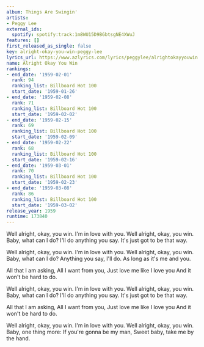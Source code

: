 ```yaml
---
album: Things Are Swingin'
artists:
- Peggy Lee
external_ids:
  spotify: spotify:track:1m8WU15D9BGbtsgNE4XWuJ
features: []
first_released_as_single: false
key: alright-okay-you-win-peggy-lee
lyrics_url: https://www.azlyrics.com/lyrics/peggylee/alrightokayyouwin.html
name: Alright Okay You Win
rankings:
- end_date: '1959-02-01'
  rank: 94
  ranking_list: Billboard Hot 100
  start_date: '1959-01-26'
- end_date: '1959-02-08'
  rank: 71
  ranking_list: Billboard Hot 100
  start_date: '1959-02-02'
- end_date: '1959-02-15'
  rank: 69
  ranking_list: Billboard Hot 100
  start_date: '1959-02-09'
- end_date: '1959-02-22'
  rank: 68
  ranking_list: Billboard Hot 100
  start_date: '1959-02-16'
- end_date: '1959-03-01'
  rank: 70
  ranking_list: Billboard Hot 100
  start_date: '1959-02-23'
- end_date: '1959-03-08'
  rank: 86
  ranking_list: Billboard Hot 100
  start_date: '1959-03-02'
release_year: 1959
runtime: 173840
---
```

Well alright, okay, you win.
I'm in love with you.
Well alright, okay, you win.
Baby, what can I do?
I'll do anything you say.
It's just got to be that way.

Well alright, okay, you win.
I'm in love with you.
Well alright, okay, you win.
Baby, what can I do?
Anything you say, I'll do.
As long as it's me and you.

All that I am asking,
All I want from you,
Just love me like I love you
And it won't be hard to do.

Well alright, okay, you win.
I'm in love with you.
Well alright, okay, you win.
Baby, what can I do?
I'll do anything you say.
It's just got to be that way.

All that I am asking,
All I want from you,
Just love me like I love you
And it won't be hard to do.

Well alright, okay, you win.
I'm in love with you.
Well alright, okay, you win.
Baby, one thing more:
If you're gonna be my man,
Sweet baby, take me by the hand.
